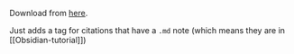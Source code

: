 Download from [here](https://github.com/daeh/zotero-markdb-connect).

Just adds a tag for citations that have a `.md` note (which means they are in [[Obsidian-tutorial]])